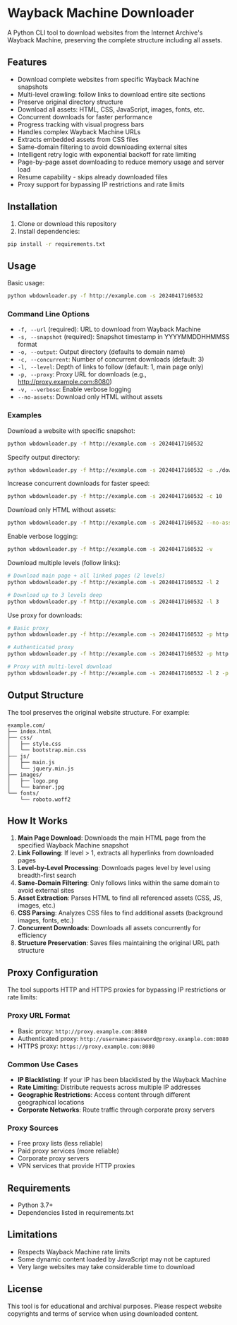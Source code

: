 # Wayback Machine Downloader

A Python CLI tool to download websites from the Internet Archive's Wayback Machine, preserving the complete structure including all assets.

## Features

- Download complete websites from specific Wayback Machine snapshots
- Multi-level crawling: follow links to download entire site sections
- Preserve original directory structure
- Download all assets: HTML, CSS, JavaScript, images, fonts, etc.
- Concurrent downloads for faster performance
- Progress tracking with visual progress bars
- Handles complex Wayback Machine URLs
- Extracts embedded assets from CSS files
- Same-domain filtering to avoid downloading external sites
- Intelligent retry logic with exponential backoff for rate limiting
- Page-by-page asset downloading to reduce memory usage and server load
- Resume capability - skips already downloaded files
- Proxy support for bypassing IP restrictions and rate limits

## Installation

1. Clone or download this repository
2. Install dependencies:

```bash
pip install -r requirements.txt
```

## Usage

Basic usage:
```bash
python wbdownloader.py -f http://example.com -s 20240417160532
```

### Command Line Options

- `-f, --url` (required): URL to download from Wayback Machine
- `-s, --snapshot` (required): Snapshot timestamp in YYYYMMDDHHMMSS format
- `-o, --output`: Output directory (defaults to domain name)
- `-c, --concurrent`: Number of concurrent downloads (default: 3)
- `-l, --level`: Depth of links to follow (default: 1, main page only)
- `-p, --proxy`: Proxy URL for downloads (e.g., http://proxy.example.com:8080)
- `-v, --verbose`: Enable verbose logging
- `--no-assets`: Download only HTML without assets

### Examples

Download a website with specific snapshot:
```bash
python wbdownloader.py -f http://example.com -s 20240417160532
```

Specify output directory:
```bash
python wbdownloader.py -f http://example.com -s 20240417160532 -o ./downloads/example
```

Increase concurrent downloads for faster speed:
```bash
python wbdownloader.py -f http://example.com -s 20240417160532 -c 10
```

Download only HTML without assets:
```bash
python wbdownloader.py -f http://example.com -s 20240417160532 --no-assets
```

Enable verbose logging:
```bash
python wbdownloader.py -f http://example.com -s 20240417160532 -v
```

Download multiple levels (follow links):
```bash
# Download main page + all linked pages (2 levels)
python wbdownloader.py -f http://example.com -s 20240417160532 -l 2

# Download up to 3 levels deep
python wbdownloader.py -f http://example.com -s 20240417160532 -l 3
```

Use proxy for downloads:
```bash
# Basic proxy
python wbdownloader.py -f http://example.com -s 20240417160532 -p http://proxy.example.com:8080

# Authenticated proxy
python wbdownloader.py -f http://example.com -s 20240417160532 -p http://user:pass@proxy.example.com:8080

# Proxy with multi-level download
python wbdownloader.py -f http://example.com -s 20240417160532 -l 2 -p http://proxy.example.com:8080
```

## Output Structure

The tool preserves the original website structure. For example:
```
example.com/
├── index.html
├── css/
│   ├── style.css
│   └── bootstrap.min.css
├── js/
│   ├── main.js
│   └── jquery.min.js
├── images/
│   ├── logo.png
│   └── banner.jpg
└── fonts/
    └── roboto.woff2
```

## How It Works

1. **Main Page Download**: Downloads the main HTML page from the specified Wayback Machine snapshot
2. **Link Following**: If level > 1, extracts all hyperlinks from downloaded pages
3. **Level-by-Level Processing**: Downloads pages level by level using breadth-first search
4. **Same-Domain Filtering**: Only follows links within the same domain to avoid external sites
5. **Asset Extraction**: Parses HTML to find all referenced assets (CSS, JS, images, etc.)
6. **CSS Parsing**: Analyzes CSS files to find additional assets (background images, fonts, etc.)
7. **Concurrent Downloads**: Downloads all assets concurrently for efficiency
8. **Structure Preservation**: Saves files maintaining the original URL path structure

## Proxy Configuration

The tool supports HTTP and HTTPS proxies for bypassing IP restrictions or rate limits:

### Proxy URL Format
- Basic proxy: `http://proxy.example.com:8080`
- Authenticated proxy: `http://username:password@proxy.example.com:8080`
- HTTPS proxy: `https://proxy.example.com:8080`

### Common Use Cases
- **IP Blacklisting**: If your IP has been blacklisted by the Wayback Machine
- **Rate Limiting**: Distribute requests across multiple IP addresses
- **Geographic Restrictions**: Access content through different geographical locations
- **Corporate Networks**: Route traffic through corporate proxy servers

### Proxy Sources
- Free proxy lists (less reliable)
- Paid proxy services (more reliable)
- Corporate proxy servers
- VPN services that provide HTTP proxies

## Requirements

- Python 3.7+
- Dependencies listed in requirements.txt

## Limitations

- Respects Wayback Machine rate limits
- Some dynamic content loaded by JavaScript may not be captured
- Very large websites may take considerable time to download

## License

This tool is for educational and archival purposes. Please respect website copyrights and terms of service when using downloaded content.